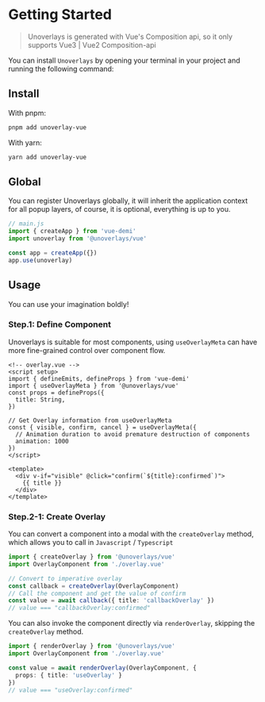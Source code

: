 # Getting Started

> Unoverlays is generated with Vue's Composition api, so it only supports Vue3 | Vue2 Composition-api

You can install `Unoverlays` by opening your terminal in your project and running the following command:

## Install

With pnpm: 
```sh
pnpm add unoverlay-vue
```

With yarn:
```sh
yarn add unoverlay-vue
```

## Global

You can register Unoverlays globally, it will inherit the application context for all popup layers, of course, it is optional, everything is up to you.

```ts
// main.js
import { createApp } from 'vue-demi'
import unoverlay from '@unoverlays/vue'

const app = createApp({})
app.use(unoverlay)
```

## Usage

You can use your imagination boldly!

### Step.1: Define Component

Unoverlays is suitable for most components, using `useOverlayMeta` can have more fine-grained control over component flow.

```vue
<!-- overlay.vue -->
<script setup>
import { defineEmits, defineProps } from 'vue-demi'
import { useOverlayMeta } from '@unoverlays/vue'
const props = defineProps({
  title: String,
})

// Get Overlay information from useOverlayMeta
const { visible, confirm, cancel } = useOverlayMeta({
  // Animation duration to avoid premature destruction of components
  animation: 1000
})
</script>

<template>
  <div v-if="visible" @click="confirm(`${title}:confirmed`)">
    {{ title }}
  </div>
</template>
```

### Step.2-1: Create Overlay

You can convert a component into a modal with the `createOverlay` method, which allows you to call in `Javascript` / `Typescript`

```ts
import { createOverlay } from '@unoverlays/vue'
import OverlayComponent from './overlay.vue'

// Convert to imperative overlay
const callback = createOverlay(OverlayComponent)
// Call the component and get the value of confirm
const value = await callback({ title: 'callbackOverlay' })
// value === "callbackOverlay:confirmed"
```

You can also invoke the component directly via `renderOverlay`, skipping the `createOverlay` method.

```ts
import { renderOverlay } from '@unoverlays/vue'
import OverlayComponent from './overlay.vue'

const value = await renderOverlay(OverlayComponent, {
  props: { title: 'useOverlay' }
})
// value === "useOverlay:confirmed"
```
